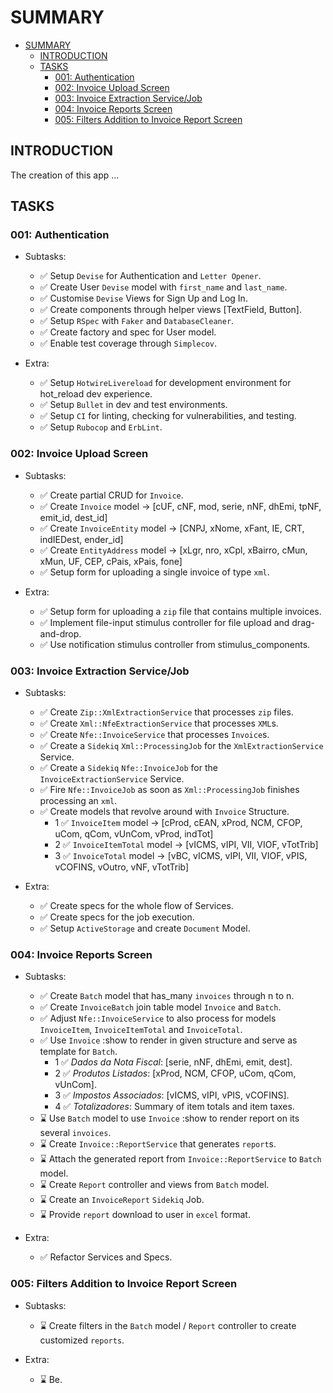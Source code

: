 # SUMMARY

<!--toc:start-->
- [SUMMARY](#summary)
  - [INTRODUCTION](#introduction)
  - [TASKS](#tasks)
    - [001: Authentication](#001-authentication)
    - [002: Invoice Upload Screen](#002-invoice-upload-screen)
    - [003: Invoice Extraction Service/Job](#003-invoice-extraction-servicejob)
    - [004: Invoice Reports Screen](#004-invoice-reports-screen)
    - [005: Filters Addition to Invoice Report Screen](#005-filters-addition-to-invoice-report-screen)
<!--toc:end-->

## INTRODUCTION

The creation of this app ...

## TASKS

### 001: Authentication

- Subtasks:
  - ✅  Setup `Devise` for Authentication and `Letter Opener`.
  - ✅  Create User `Devise` model with `first_name` and `last_name`.
  - ✅  Customise `Devise` Views for Sign Up and Log In.
  - ✅  Create components through helper views [TextField, Button].
  - ✅  Setup `RSpec` with `Faker` and `DatabaseCleaner`.
  - ✅  Create factory and spec for User model.
  - ✅  Enable test coverage through `Simplecov`.

- Extra:
  - ✅  Setup `HotwireLivereload` for development environment for hot_reload dev experience.
  - ✅  Setup `Bullet` in dev and test environments.
  - ✅  Setup `CI` for linting, checking for vulnerabilities, and testing.
  - ✅  Setup `Rubocop` and `ErbLint`.

### 002: Invoice Upload Screen

- Subtasks:
  - ✅ Create partial CRUD for `Invoice`.
  - ✅ Create `Invoice` model -> [cUF, cNF, mod, serie, nNF, dhEmi, tpNF, emit_id, dest_id]
  - ✅ Create `InvoiceEntity` model -> [CNPJ, xNome, xFant, IE, CRT, indIEDest, ender_id]
  - ✅ Create `EntityAddress` model -> [xLgr, nro, xCpl, xBairro, cMun, xMun, UF, CEP, cPais, xPais, fone]
  - ✅ Setup form for uploading a single invoice of type `xml`.

- Extra:
  - ✅ Setup form for uploading a `zip` file that contains multiple invoices.
  - ✅ Implement file-input stimulus controller for file upload and drag-and-drop.
  - ✅ Use notification stimulus controller from stimulus_components.

### 003: Invoice Extraction Service/Job

- Subtasks:
  - ✅ Create `Zip::XmlExtractionService` that processes `zip` files.
  - ✅ Create `Xml::NfeExtractionService` that processes `XML`s.
  - ✅ Create `Nfe::InvoiceService` that processes `Invoice`s.
  - ✅ Create a `Sidekiq` `Xml::ProcessingJob` for the `XmlExtractionService` Service.
  - ✅ Create a `Sidekiq` `Nfe::InvoiceJob` for the `InvoiceExtractionService` Service.
  - ✅ Fire `Nfe::InvoiceJob` as soon as `Xml::ProcessingJob` finishes processing an `xml`.
  - ✅ Create models that revolve around with `Invoice` Structure.
    - 1 ✅ `InvoiceItem` model -> [cProd, cEAN, xProd, NCM, CFOP, uCom, qCom, vUnCom, vProd, indTot]
    - 2 ✅ `InvoiceItemTotal` model -> [vICMS, vIPI, VII, VIOF, vTotTrib]
    - 3 ✅ `InvoiceTotal` model -> [vBC, vICMS, vIPI, VII, VIOF, vPIS, vCOFINS, vOutro, vNF, vTotTrib]

- Extra:
  - ✅ Create specs for the whole flow of Services.
  - ✅ Create specs for the job execution.
  - ✅ Setup `ActiveStorage` and create `Document` Model.

### 004: Invoice Reports Screen

- Subtasks:
  - ✅ Create `Batch` model that has_many `invoices` through n to n.
  - ✅ Create `InvoiceBatch` join table model `Invoice` and `Batch`.
  - ✅ Adjust `Nfe::InvoiceService` to also process for models `InvoiceItem`, `InvoiceItemTotal` and `InvoiceTotal`.
  - ✅ Use `Invoice` :show to render in given structure and serve as template for `Batch`.
    - 1 ✅ _Dados da Nota Fiscal_: [serie, nNF, dhEmi, emit, dest].
    - 2 ✅ _Produtos Listados_: [xProd, NCM, CFOP, uCom, qCom, vUnCom].
    - 3 ✅ _Impostos Associados_: [vICMS, vIPI, vPIS, vCOFINS].
    - 4 ✅ _Totalizadores_: Summary of item totals and item taxes.
  - ⌛ Use `Batch` model to use `Invoice` :show to render report on its several `invoices`.
  - ⌛ Create `Invoice::ReportService` that generates `report`s.
  - ⌛ Attach the generated report from `Invoice::ReportService` to `Batch` model.
  - ⌛ Create `Report` controller and views from `Batch` model.
  - ⌛ Create an `InvoiceReport` `Sidekiq` Job.
  - ⌛ Provide `report` download to user in `excel` format.

- Extra:
  - ✅ Refactor Services and Specs.

### 005: Filters Addition to Invoice Report Screen

- Subtasks:
  - ⌛ Create filters in the `Batch` model / `Report` controller to create customized `reports`.

- Extra:
  - ⌛ Be.
